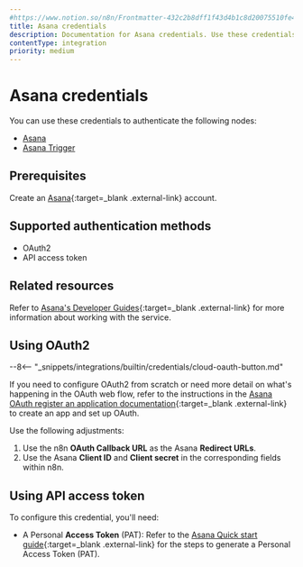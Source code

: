 ```yaml
---
#https://www.notion.so/n8n/Frontmatter-432c2b8dff1f43d4b1c8d20075510fe4
title: Asana credentials
description: Documentation for Asana credentials. Use these credentials to authenticate Asana in n8n, a workflow automation platform.
contentType: integration
priority: medium
---
```


# Asana credentials

You can use these credentials to authenticate the following nodes:

- [Asana](/integrations/builtin/app-nodes/n8n-nodes-base.asana/)
- [Asana Trigger](/integrations/builtin/trigger-nodes/n8n-nodes-base.asanatrigger/)


## Prerequisites

Create an [Asana](https://asana.com/){:target=_blank .external-link} account.

## Supported authentication methods

- OAuth2
- API access token

## Related resources

Refer to [Asana's Developer Guides](https://developers.asana.com/docs/overview){:target=_blank .external-link} for more information about working with the service.

## Using OAuth2

--8<-- "_snippets/integrations/builtin/credentials/cloud-oauth-button.md"

If you need to configure OAuth2 from scratch or need more detail on what's happening in the OAuth web flow, refer to the instructions in the [Asana OAuth register an application documentation](https://developers.asana.com/docs/oauth#register-an-application){:target=_blank .external-link} to create an app and set up OAuth.

Use the following adjustments:

1. Use the n8n **OAuth Callback URL** as the Asana **Redirect URLs**.
2. Use the Asana **Client ID** and **Client secret** in the corresponding fields within n8n.

## Using API access token

To configure this credential, you'll need:

- A Personal **Access Token** (PAT): Refer to the [Asana Quick start guide](https://developers.asana.com/docs/quick-start#setup){:target=_blank .external-link} for the steps to generate a Personal Access Token (PAT).

